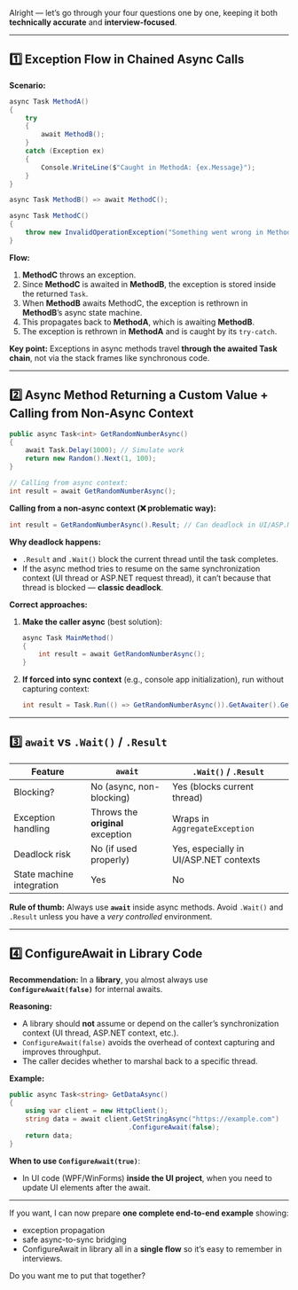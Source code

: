 Alright — let’s go through your four questions one by one, keeping it both **technically accurate** and **interview-focused**.

---

## **1️⃣ Exception Flow in Chained Async Calls**

**Scenario:**

```csharp
async Task MethodA()
{
    try
    {
        await MethodB();
    }
    catch (Exception ex)
    {
        Console.WriteLine($"Caught in MethodA: {ex.Message}");
    }
}

async Task MethodB() => await MethodC();

async Task MethodC()
{
    throw new InvalidOperationException("Something went wrong in MethodC");
}
```

**Flow:**

1. **MethodC** throws an exception.
2. Since **MethodC** is awaited in **MethodB**, the exception is stored inside the returned `Task`.
3. When **MethodB** awaits MethodC, the exception is rethrown in **MethodB**’s async state machine.
4. This propagates back to **MethodA**, which is awaiting **MethodB**.
5. The exception is rethrown in **MethodA** and is caught by its `try-catch`.

**Key point:**
Exceptions in async methods travel **through the awaited Task chain**, not via the stack frames like synchronous code.

---

## **2️⃣ Async Method Returning a Custom Value + Calling from Non-Async Context**

```csharp
public async Task<int> GetRandomNumberAsync()
{
    await Task.Delay(1000); // Simulate work
    return new Random().Next(1, 100);
}

// Calling from async context:
int result = await GetRandomNumberAsync();
```

**Calling from a non-async context (❌ problematic way):**

```csharp
int result = GetRandomNumberAsync().Result; // Can deadlock in UI/ASP.NET
```

**Why deadlock happens:**

* `.Result` and `.Wait()` block the current thread until the task completes.
* If the async method tries to resume on the same synchronization context (UI thread or ASP.NET request thread), it can’t because that thread is blocked — **classic deadlock**.

**Correct approaches:**

1. **Make the caller async** (best solution):

   ```csharp
   async Task MainMethod()
   {
       int result = await GetRandomNumberAsync();
   }
   ```
2. **If forced into sync context** (e.g., console app initialization), run without capturing context:

   ```csharp
   int result = Task.Run(() => GetRandomNumberAsync()).GetAwaiter().GetResult();
   ```

---

## **3️⃣ `await` vs `.Wait()` / `.Result`**

| Feature                   | `await`                           | `.Wait()` / `.Result`                  |
| ------------------------- | --------------------------------- | -------------------------------------- |
| Blocking?                 | No (async, non-blocking)          | Yes (blocks current thread)            |
| Exception handling        | Throws the **original** exception | Wraps in `AggregateException`          |
| Deadlock risk             | No (if used properly)             | Yes, especially in UI/ASP.NET contexts |
| State machine integration | Yes                               | No                                     |

**Rule of thumb:**
Always use **`await`** inside async methods. Avoid `.Wait()` and `.Result` unless you have a *very controlled* environment.

---

## **4️⃣ ConfigureAwait in Library Code**

**Recommendation:**
In a **library**, you almost always use **`ConfigureAwait(false)`** for internal awaits.

**Reasoning:**

* A library should **not** assume or depend on the caller’s synchronization context (UI thread, ASP.NET context, etc.).
* `ConfigureAwait(false)` avoids the overhead of context capturing and improves throughput.
* The caller decides whether to marshal back to a specific thread.

**Example:**

```csharp
public async Task<string> GetDataAsync()
{
    using var client = new HttpClient();
    string data = await client.GetStringAsync("https://example.com")
                              .ConfigureAwait(false);
    return data;
}
```

**When to use `ConfigureAwait(true)`**:

* In UI code (WPF/WinForms) **inside the UI project**, when you need to update UI elements after the await.

---

If you want, I can now prepare **one complete end-to-end example** showing:

* exception propagation
* safe async-to-sync bridging
* ConfigureAwait in library
  all in a **single flow** so it’s easy to remember in interviews.

Do you want me to put that together?
